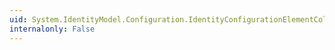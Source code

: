 ```yaml
---
uid: System.IdentityModel.Configuration.IdentityConfigurationElementCollection.#ctor
internalonly: False
---
```

